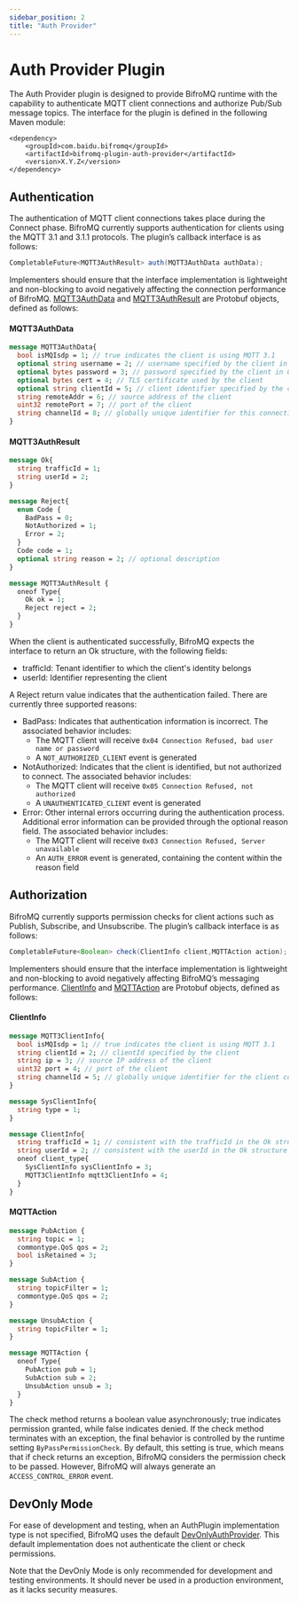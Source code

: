 ```yaml
---
sidebar_position: 2
title: "Auth Provider"
---
```


# Auth Provider Plugin

The Auth Provider plugin is designed to provide BifroMQ runtime with the capability to authenticate MQTT client connections and authorize Pub/Sub message topics. The interface for the plugin is defined in the following Maven module:

```
<dependency>
    <groupId>com.baidu.bifromq</groupId>
    <artifactId>bifromq-plugin-auth-provider</artifactId>
    <version>X.Y.Z</version>
</dependency>
```

## Authentication

The authentication of MQTT client connections takes place during the Connect phase. BifroMQ currently supports authentication for clients using the MQTT 3.1 and 3.1.1 protocols. The plugin’s callback interface is as follows:

```java
CompletableFuture<MQTT3AuthResult> auth(MQTT3AuthData authData);
```

Implementers should ensure that the interface implementation is lightweight and non-blocking to avoid negatively affecting the connection performance of BifroMQ.
[MQTT3AuthData](https://github.com/baidu/bifromq/blob/main/bifromq-plugin/bifromq-plugin-auth-provider/src/main/proto/mqtt3_auth_types.proto)
and [MQTT3AuthResult](https://github.com/baidu/bifromq/blob/main/bifromq-plugin/bifromq-plugin-auth-provider/src/main/proto/mqtt3_auth_types.proto) are Protobuf objects, defined as follows:

#### MQTT3AuthData

```protobuf
message MQTT3AuthData{
  bool isMQIsdp = 1; // true indicates the client is using MQTT 3.1
  optional string username = 2; // username specified by the client in Connect
  optional bytes password = 3; // password specified by the client in Connect
  optional bytes cert = 4; // TLS certificate used by the client
  optional string clientId = 5; // client identifier specified by the client in Connect
  string remoteAddr = 6; // source address of the client
  uint32 remotePort = 7; // port of the client
  string channelId = 8; // globally unique identifier for this connection
}
```

#### MQTT3AuthResult

```protobuf
message Ok{
  string trafficId = 1;
  string userId = 2;
}

message Reject{
  enum Code {
    BadPass = 0;
    NotAuthorized = 1;
    Error = 2;
  }
  Code code = 1;
  optional string reason = 2; // optional description
}

message MQTT3AuthResult {
  oneof Type{
    Ok ok = 1;
    Reject reject = 2;
  }
}
```

When the client is authenticated successfully, BifroMQ expects the interface to return an Ok structure, with the following fields:

* trafficId: Tenant identifier to which the client's identity belongs
* userId: Identifier representing the client

A Reject return value indicates that the authentication failed. There are currently three supported reasons:

* BadPass: Indicates that authentication information is incorrect. The associated behavior includes:
    * The MQTT client will receive `0x04 Connection Refused, bad user name or password`
    * A `NOT_AUTHORIZED_CLIENT` event is generated
* NotAuthorized: Indicates that the client is identified, but not authorized to connect. The associated behavior includes:
    * The MQTT client will receive `0x05 Connection Refused, not authorized`
    * A `UNAUTHENTICATED_CLIENT` event is generated
* Error: Other internal errors occurring during the authentication process. Additional error information can be provided through the optional reason field. The associated behavior includes:
    * The MQTT client will receive `0x03 Connection Refused, Server unavailable`
    * An `AUTH_ERROR` event is generated, containing the content within the reason field

## Authorization

BifroMQ currently supports permission checks for client actions such as Publish, Subscribe, and Unsubscribe. The plugin’s callback interface is as follows:

```java
CompletableFuture<Boolean> check(ClientInfo client,MQTTAction action);
```

Implementers should ensure that the interface implementation is lightweight and non-blocking to avoid negatively affecting BifroMQ’s messaging performance.
[ClientInfo](https://github.com/baidu/bifromq/blob/main/bifromq-common-type/src/main/proto/commontype/ClientInfo.proto)
and [MQTTAction](https://github.com/baidu/bifromq/blob/main/bifromq-plugin/bifromq-plugin-auth-provider/src/main/proto/mqtt_actions.proto) are Protobuf objects, defined as follows:

#### ClientInfo

```protobuf
message MQTT3ClientInfo{
  bool isMQIsdp = 1; // true indicates the client is using MQTT 3.1
  string clientId = 2; // clientId specified by the client
  string ip = 3; // source IP address of the client
  uint32 port = 4; // port of the client
  string channelId = 5; // globally unique identifier for the client connection
}

message SysClientInfo{
  string type = 1;
}

message ClientInfo{
  string trafficId = 1; // consistent with the trafficId in the Ok structure returned by the auth method
  string userId = 2; // consistent with the userId in the Ok structure returned by the auth method
  oneof client_type{
    SysClientInfo sysClientInfo = 3;
    MQTT3ClientInfo mqtt3ClientInfo = 4;
  }
}
```

#### MQTTAction

```protobuf
message PubAction {
  string topic = 1;
  commontype.QoS qos = 2;
  bool isRetained = 3;
}

message SubAction {
  string topicFilter = 1;
  commontype.QoS qos = 2;
}

message UnsubAction {
  string topicFilter = 1;
}

message MQTTAction {
  oneof Type{
    PubAction pub = 1;
    SubAction sub = 2;
    UnsubAction unsub = 3;
  }
}
```

The check method returns a boolean value asynchronously; true indicates permission granted, while false indicates denied. If the check method terminates with an exception, the final behavior is controlled by the runtime
setting `ByPassPermissionCheck`. By default, this setting is true, which means that if check returns an exception, BifroMQ considers the permission check to be passed. However, BifroMQ will always generate an `ACCESS_CONTROL_ERROR` event.

## DevOnly Mode

For ease of development and testing, when an AuthPlugin implementation type is not specified, BifroMQ uses the
default [DevOnlyAuthProvider](https://github.com/baidu/bifromq/blob/main/bifromq-server/src/main/java/com/baidu/bifromq/server/service/authprovider/DevOnlyAuthProvider.java). This default implementation does not authenticate the client or
check permissions.

Note that the DevOnly Mode is only recommended for development and testing environments. It should never be used in a production environment, as it lacks security measures.
   